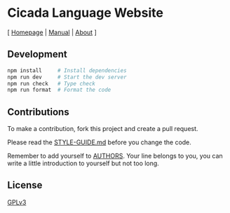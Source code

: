 # Cicada Language Website

[ [Homepage](https://cicada-lang.org)
| [Manual](https://readonly.link/manuals/https://cdn.cicada-solo.cic.run/docs/manual.json)
| [About](https://cicada-lang.org/about) ]

## Development

```sh
npm install     # Install dependencies
npm run dev     # Start the dev server
npm run check   # Type check
npm run format  # Format the code
```

## Contributions

To make a contribution, fork this project and create a pull request.

Please read the [STYLE-GUIDE.md](STYLE-GUIDE.md) before you change the code.

Remember to add yourself to [AUTHORS](AUTHORS).
Your line belongs to you, you can write a little
introduction to yourself but not too long.

## License

[GPLv3](LICENSE)
